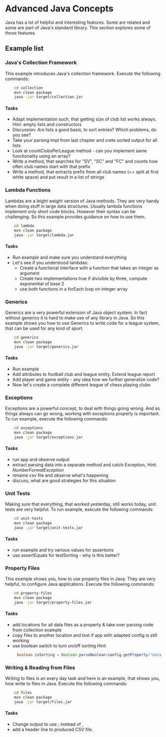 # Advanced Java Concepts

Java has a lot of helpful and interesting features. Some are related and some are part of Java's standard library. This section explores some of those features.

## Example list

### Java's Collection Framework
This example introduces Java's collection framework. Execute the following commands:
```bash
    cd collection
    mvn clean package
    java -jar target/collection.jar
```

#### Tasks
* Adapt implementation such, that getting size of club list works always. Hint: empty lists and constructors
* Discussion: Are lists a good basis, to sort entries? Which problems, do you see?
* Take your parsing impl from last chapter and crete sorted output for all lists
* Look at countClubsPerLeague method - can you implement same functionality using an array?
* Write a method, that searches for "SV", "SC" and "FC" and counts how often club names start with that prefix
* Write a method, that extracts prefix from all club names (== split at first white space) and put result in a list of strings

### Lambda Functions
Lambdas are a leight weight version of Java methods. They are very handy when doing stuff in large data structures. Usually lambda functions implement only short code blocks. However their syntax can be challenging. So this example provides guidance on how to use them.
```bash
    cd lambda
    mvn clean package
    java -jar target/lambda.jar
```

#### Tasks
* Run example and make sure you understand everything
* Let's see if you understood lambdas:
  * Create a functional interface with a function that takes an integer as argument
  * Create two implementations true if divisible by three, compute exponential of base 2
  * use both functions in a forEach loop on integer array

### Generics
Generics are a very powerful extension of Java object system. In fact without generics it is hard to make use of any library in Java. So this example shows you how to use Generics to write code for a league system, that can be used for any kind of sport.

```bash
    cd generics
    mvn clean package
    java -jar target/generics.jar
```

#### Tasks
* Run example
* Add attributes to football club and league entity. Extend league report
* Add player and game entity - any idea how we further generalize code?
* Now let's create a complete different league of chess playing clubs

### Exceptions
Exceptions are a powerful concept, to deal with things going wrong. And as things always can go wrong, working with exceptions properly is important. To run example, execute the following commands:
```bash
    cd exceptions
    mvn clean package
    java -jar target/exceptions.jar
```

#### Tasks
* run app and observe output
* extract parsing data into a separate method and catch Exception, Hint: _NumberFormatException_
* rename csv file and observe what's happening
* discuss, what are good strategies for this situation

### Unit Tests
Making sure that everything, that worked yesterday, still works today, unit tests are very helpful. To run example, execute the following commands:
```bash
    cd unit-tests
    mvn clean package
    java -jar target/unit-tests.jar
```

#### Tasks
* run example and try various values for assertions
* use assertEquals for testSorting - why is this better?

### Property Files
This example shows you, how to use property files in Java. They are very helpful, to configure Java applications. Execute the following commands:
```bash
    cd property-files
    mvn clean package
    java -jar target/property-files.jar
```
#### Tasks
* add locations for all data files as a property & take over parsing code from collection example
* copy files to another location and test if app with adapted config is still working
* use boolean switch to turn on/off sorting Hint:
  ```java
    boolean isSorting = Boolean.parseBoolean(config.getProperty("data.sort"));
  ```

### Writing & Reading from Files
Writing to files is an every day task and here is an example, that shows you, how write to files in Java. Execute the following commands:
```bash
    cd files
    mvn clean package
    java -jar target/files.jar
```
#### Tasks
* Change output to use ; instead of ,
* add a header line to produced CSV file.

